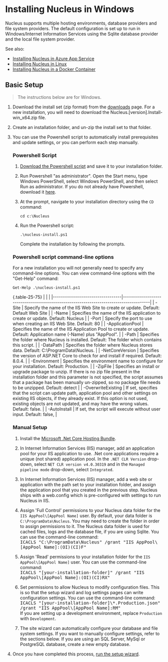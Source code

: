 # Installing Nucleus in Windows
Nucleus supports multiple hosting environments, database providers and file system providers.  The default configuration is set up to run
in Windows/Internet Information Services using the Sqlite database provider and the local file system provider.

See also: 
- [Installing Nucleus in Azure App Service](/manage/hosting/azure-app-service/) 
- [Installing Nucleus in Linux](/manage/hosting/linux/) 
- [Installing Nucleus in a Docker Container](/manage/hosting/docker/)

## Basic Setup 
> The instructions below are for Windows.  

1. Download the install set (zip format) from the [downloads](/downloads) page.  For a new installation, you will need to download the 
Nucleus.[version].Install-win_x64.zip file.

2. Create an installation folder, and un-zip the install set to that folder.

3. You can use the Powershell script to automatically install prerequisites and update settings, or you can perform each step manually.


   ### Powershell Script

   1. [Download the Powershell script](https://raw.githubusercontent.com/Inventua/nucleus-core/main/Nucleus.Web/Utils/Utils/Windows/nucleus-install.ps1) and
      save it to your installation folder.

   2. Run Powershell "as administrator". Open the Start menu, type Windows PowerShell, select Windows PowerShell, and then select Run as administrator. If 
   you do not already have Powershell, download it [here](https://learn.microsoft.com/en-us/powershell/scripting/install/installing-powershell-on-windows?view=powershell-7.4).

   3. At the prompt, navigate to your installation directory using the `CD` command:
      ```
      cd c:\Nucleus
   
      ```

   4. Run the Powershell script:
      ```
      .\nucleus-install.ps1

      ```
      Complete the installation by following the prompts.

   ### Powershell script command-line options
   For a new installation you will not generally need to specify any command-line options. You can view command-line options with the "Get-Help" command:
 
   ```
   Get-Help .\nucleus-install.ps1 

   ```

   {.table-25-75}
   |                                  |                                                                                       |
   |----------------------------------|---------------------------------------------------------------------------------------|
   | -Site                            | Specify the name of the IIS Web Site to create or update.  Default: Default Web Site  |
   | -Name                            | Specifies the name of the IIS application to create or update. Default: Nucleus       |
   | -Port                            | Specify the port to use when creating an IIS Web Site. Default: 80                    |
   | -ApplicationPool                 | Specifies the name of the IIS Application Pool to create or update. Default: Application name (-Name) plus "AppPool".  |
   | -Path                            | Specifies the folder where Nucleus is installed. Default: The folder which contains this script.  |
   | -DataPath                        | Specifies the folder where Nucleus stores data. Default: C:\ProgramData\Nucleus.  |
   | -NetCoreVersion                  | Specifies the version of ASP.NET Core to check for and install if required. Default: 8.0.4. |
   | -Environment                     | Specifies the environment name to configure for your installation. Default: Production.  |
   | -ZipFile                         | Specifies an install or upgrade package to unzip.  If there is no zip file present in the installation folder and this parameter is not specified, the script assumes that a package has been manually un-zipped, so no package file needs to be unzipped. Default: detect  |
   | -OverwriteExisting               | If set, specifies that the script can update path, application pool and other settings on existing IIS objects, if they already exist.  If this option is not used, existing objects are not updated, and may have the wrong values. Default: false.  |
   | -AutoInstall                     | If set, the script will execute without user input. Default: false,  |

   ### Manual Setup
  
   1. Install the [Microsoft .Net Core Hosting Bundle](https://dotnet.microsoft.com/en-us/download/dotnet/8.0).  

   2. In Internet Information Services (IIS) manager, add an application pool for your IIS application to use.  .Net core applications
require a unique (not shared) application pool.  In the `.NET CLR Version` drop-down, select `NET CLR version v4.0.30319` and in the `Managed pipeline mode`
drop-down, select `Integrated`.  

   3. In Internet Information Services (IIS) manager, add a web site or application with the path set to your installation folder, and assign
the application pool that you created in the previous step.  Nucleus ships with a web.config which is pre-configured with settings to run Nucleus in IIS.  

   4. Assign 'Full Control' permissions to your Nucleus data folder for the `IIS AppPool\[AppPool Name]` user.  By default, your data folder 
is `C:\ProgramData\Nucleus`.  You may need to create the folder in order to assign permissions to it. The Nucleus data folder is used for cached 
files, logs and the database file, if you are using Sqlite.
You can use the command-line command:  
<kbd>ICACLS "C:\ProgramData\Nucleus" /grant "IIS AppPool\\[AppPool Name]:(OI)(CI)F"</kbd>

   5.  Assign 'Read' permissions to your installation folder for the `IIS AppPool\[AppPool Name]` user. 
You can use the command-line command:  
<kbd>ICACLS "[your-installation-folder]" /grant "IIS AppPool\\[AppPool Name]:(OI)(CI)RX"</kbd>

   6.  Set permissions to allow Nucleus to modify configuration files.  This is so that the setup wizard and log settings pages can write configuration settings.
You can use the command-line command:  
<kbd>ICACLS "[your-installation-folder]\\*.Production.json" /grant "IIS AppPool\\[AppPool Name]:RM"</kbd>  
If you are setting up a development environment, replace `Production` with `Development`. 

   7.  The site wizard can automatically configure your database and file system settings. If you want to manually configure settings, refer to the sections 
below.  If you are using an SQL Server, MySql or PostgreSQL database, create a new empty database.

4. Once you have completed this process, [run the setup wizard](/getting-started/#setup-wizard).